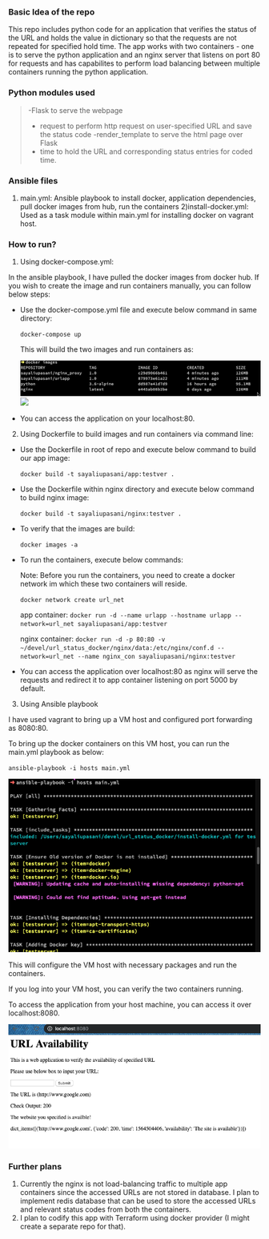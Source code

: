### Basic Idea of the repo

This repo includes python code for an application that verifies the status of the URL and holds the value in dictionary so that the requests are not repeated for specified hold time.
The app works with two containers - one is to serve the python application and an nginx server that listens on port 80 for requests and has capabilites to perform load balancing between multiple containers running the python application.

### Python modules used

>-Flask to serve the webpage
>- request to perform http request on user-specified URL and save the status code
>-render_template to serve the html page over Flask
>- time to hold the URL and corresponding status entries for coded time.

### Ansible files

1) main.yml: Ansible playbook to install docker, application dependencies, pull docker images from hub, run the containers
2)install-docker.yml: Used as a task module within main.yml for installing docker on vagrant host.

### How to run?

1) Using docker-compose.yml:

In the ansible playbook, I have pulled the docker images from docker hub.
If you wish to create the image and run containers manually, you can follow below steps:

- Use the docker-compose.yml file and execute below command in same directory:

  `docker-compose up`
  
  This will build the two images and run containers as:
  
  ![](images/docker-images.png)
  ![](images/docker-compose.png)
  
 - You can access the application on your localhost:80.
 
 2) Using Dockerfile to build images and run containers via command line:
 
 - Use the Dockerfile in root of repo and execute below command to build our app image:
 
   `docker build -t sayaliupasani/app:testver .`
 
 - Use the Dockerfile within nginx directory and execute below command to build nginx image:

     `docker build -t sayaliupasani/nginx:testver .`
  
 - To verify that the images are build:

   `docker images -a`
 
 - To run the containers, execute below commands:
 
   Note: Before you run the containers, you need to create a docker network im which these two containers will reside.
   
   `docker network create url_net`
 
   app container: `docker run -d --name urlapp --hostname urlapp --network=url_net sayaliupasani/app:testver`
   
   nginx container: `docker run -d -p 80:80 -v ~/devel/url_status_docker/nginx/data:/etc/nginx/conf.d --network=url_net --name nginx_con sayaliupasani/nginx:testver`
   
- You can access the application over localhost:80 as nginx will serve the requests and redirect it to app container listening on port 5000 by default.
   
3) Using Ansible playbook

I have used vagrant to bring up a VM host and configured port forwarding as 8080:80.

To bring up the docker containers on this VM host, you can run the main.yml playbook as below:

`ansible-playbook -i hosts main.yml`

![](images/playbook.png)

This will configure the VM host with necessary packages and run the containers.

If you log into your VM host, you can verify the two containers running.

To access the application from your host machine, you can access it over localhost:8080.

![](images/webpage.png)

### Further plans

1) Currently the nginx is not load-balancing traffic to multiple app containers since the accessed URLs are not stored in database.
I plan to implement redis database that can be used to store the accessed URLs and relevant status codes from both the containers.
2) I plan to codify this app with Terraform using docker provider (I might create a separate repo for that).